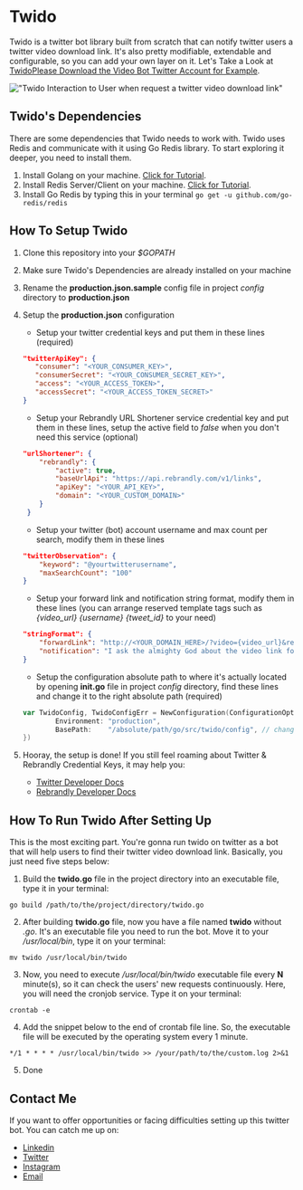 # Twido
Twido is a twitter bot library built from scratch that can notify twitter users a twitter video download link. It's also pretty modifiable, extendable and configurable, so you can add your own layer on it. Let's Take a Look at [TwidoPlease Download the Video Bot Twitter Account for Example](https://twitter.com/twidopls).

!["Twido Interaction to User when request a twitter video download link"](https://lh3.googleusercontent.com/-IrhrDWM8iJx8tb9mU867QEaXUK7oZAQ_nwPUNl2oyvphmXMaXUIebSfH6KbYQn5Ho1jfUwaBDvW)

## **Twido's Dependencies**
There are some dependencies that Twido needs to work with. Twido uses Redis and communicate with it using Go Redis library. To start exploring it deeper, you need to install them.

 1. Install Golang on your machine. [Click for Tutorial](https://golang.org/doc/install).
 2. Install Redis Server/Client on your machine. [Click for Tutorial](https://www.digitalocean.com/community/tutorials/how-to-install-and-secure-redis-on-ubuntu-18-04).
 3. Install Go Redis by typing this in your terminal ``go get -u github.com/go-redis/redis``

## **How To Setup Twido**

 1. Clone this repository into your *$GOPATH*
 2. Make sure Twido's Dependencies are already installed on your machine
 3. Rename the **production.json.sample** config file in project *config* directory to **production.json**
 4. Setup the **production.json** configuration
 
	 - Setup your twitter credential keys and put them in these lines (required)
	 
	 ```json
	 "twitterApiKey": {
        "consumer": "<YOUR_CONSUMER_KEY>",
        "consumerSecret": "<YOUR_CONSUMER_SECRET_KEY>",
        "access": "<YOUR_ACCESS_TOKEN>",
        "accessSecret": "<YOUR_ACCESS_TOKEN_SECRET>"
    }
    ```
    - Setup your Rebrandly URL Shortener service credential key and put them in these lines, setup the active field to *false* when you don't need this service (optional)
    
    ```json
    "urlShortener": {
        "rebrandly": {
            "active": true,
            "baseUrlApi": "https://api.rebrandly.com/v1/links",
            "apiKey": "<YOUR_API_KEY>",
            "domain": "<YOUR_CUSTOM_DOMAIN>"
        }
     }
    ```
    - Setup your twitter (bot) account username and max count per search, modify them in these lines
    ```json
    "twitterObservation": {
		"keyword": "@yourtwitterusername",
		"maxSearchCount": "100"
	}
    ``` 
    - Setup your forward link and notification string format, modify them in these lines (you can arrange reserved template tags such as *{video_url} {username} {tweet_id}* to your need)
    
    ```json
    "stringFormat": {
        "forwardLink": "http://<YOUR_DOMAIN_HERE>/?video={video_url}&requested_by={username}&tweet_id={tweet_id}",
        "notification": "I ask the almighty God about the video link for you and it's accessible on: {video_url} \n\n-Don't hesitate to come back buddy, @{username}"
    }
    ```
    - Setup the configuration absolute path to where it's actually located by opening **init.go** file in project *config* directory, find these lines and change it to the right absolute path (required)
    ```go
    var TwidoConfig, TwidoConfigErr = NewConfiguration(ConfigurationOption{
		    Environment: "production",
		    BasePath: 	 "/absolute/path/go/src/twido/config", // change it to yours
	})
    ```
5. Hooray, the setup is done! If you still feel roaming about Twitter & Rebrandly Credential Keys, it may help you:
	- [Twitter Developer Docs](https://developer.twitter.com/en.html)
	- [Rebrandly Developer Docs](https://developers.rebrandly.com/docs/get-started)

## **How To Run Twido After Setting Up**
This is the most exciting part. You're gonna run twido on twitter as a bot that will help users to find their twitter video download link. Basically, you just need five steps below:
1. Build the **twido.go** file in the project directory into an executable file, type it in your terminal:

```
go build /path/to/the/project/directory/twido.go
```

2. After building **twido.go** file, now you have a file named **twido** without *.go*. It's an executable file you need to run the bot. Move it to your */usr/local/bin*, type it on your terminal:
```
mv twido /usr/local/bin/twido
```

3. Now, you need to execute */usr/local/bin/twido* executable file every **N** minute(s), so it can check the users' new requests continuously. Here, you will need the cronjob service. Type it on your terminal:
```
crontab -e
```
4. Add the snippet below to the end of crontab file line. So, the executable file will be executed by the operating system every 1 minute.
```
*/1 * * * * /usr/local/bin/twido >> /your/path/to/the/custom.log 2>&1
```
5. Done

## **Contact Me** 
If you want to offer opportunities or facing difficulties setting up this twitter bot. You can catch me up on:
- [Linkedin](https://linkedin.com/in/fachrinfan)
- [Twitter](https://twitter.com/fachrinfan)
- [Instagram](https://instagram.com/fachrinfan)
- [Email](mailto:fachrinnn@gmail.com)
